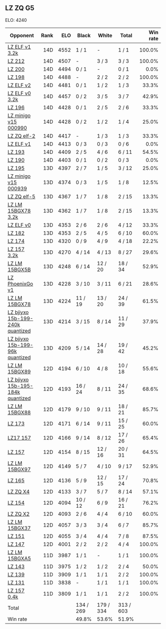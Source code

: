 ## LZ ZQ G5 ##

ELO: 4240

Opponent | Rank | ELO | Black | White | Total | Win rate
---------|-----:|----:|-------|-------|-------|-------:
[LZ ELF v1 3.2k](LZ%20ELF%20v1%203.2k.md) | 14D | 4552 | 1 / 1 | - | 1 / 1 | 100.0%
[LZ 212](LZ%20212.md) | 14D | 4507 | - | 3 / 3 | 3 / 3 | 100.0%
[LZ 200](LZ%20200.md) | 14D | 4494 | 0 / 1 | - | 0 / 1 | 0.0%
[LZ 198](LZ%20198.md) | 14D | 4488 | - | 2 / 2 | 2 / 2 | 100.0%
[LZ ELF v2](LZ%20ELF%20v2.md) | 14D | 4481 | 0 / 1 | 1 / 2 | 1 / 3 | 33.3%
[LZ ELF v0 3.2k](LZ%20ELF%20v0%203.2k.md) | 14D | 4457 | 0 / 2 | 3 / 5 | 3 / 7 | 42.9%
[LZ 196](LZ%20196.md) | 14D | 4428 | 0 / 1 | 2 / 5 | 2 / 6 | 33.3%
[LZ minigo v15 000990](LZ%20minigo%20v15%20000990.md) | 14D | 4428 | 0 / 2 | 1 / 2 | 1 / 4 | 25.0%
[LZ ZQ elf-2](LZ%20ZQ%20elf-2.md) | 14D | 4417 | - | 1 / 3 | 1 / 3 | 33.3%
[LZ ELF v1](LZ%20ELF%20v1.md) | 14D | 4413 | 0 / 3 | 0 / 3 | 0 / 6 | 0.0%
[LZ 193](LZ%20193.md) | 14D | 4409 | 2 / 5 | 4 / 6 | 6 / 11 | 54.5%
[LZ 190](LZ%20190.md) | 14D | 4403 | 0 / 1 | 0 / 2 | 0 / 3 | 0.0%
[LZ 195](LZ%20195.md) | 13D | 4397 | 2 / 7 | 1 / 5 | 3 / 12 | 25.0%
[LZ minigo v15 000939](LZ%20minigo%20v15%20000939.md) | 13D | 4374 | 0 / 3 | 1 / 5 | 1 / 8 | 12.5%
[LZ ZQ elf-5](LZ%20ZQ%20elf-5.md) | 13D | 4367 | 1 / 7 | 1 / 8 | 2 / 15 | 13.3%
[LZ LM 15BGX78 3.2k](LZ%20LM%2015BGX78%203.2k.md) | 13D | 4362 | 1 / 7 | 1 / 8 | 2 / 15 | 13.3%
[LZ ELF v0](LZ%20ELF%20v0.md) | 13D | 4353 | 2 / 6 | 2 / 6 | 4 / 12 | 33.3%
[LZ 182](LZ%20182.md) | 13D | 4353 | 2 / 5 | 4 / 5 | 6 / 10 | 60.0%
[LZ 174](LZ%20174.md) | 13D | 4320 | 0 / 9 | 4 / 9 | 4 / 18 | 22.2%
[LZ 157 3.2k](LZ%20157%203.2k.md) | 13D | 4270 | 4 / 14 | 4 / 13 | 8 / 27 | 29.6%
[LZ LM 15BGX5B](LZ%20LM%2015BGX5B.md) | 13D | 4248 | 6 / 14 | 12 / 20 | 18 / 34 | 52.9%
[LZ PhoenixGo v1](LZ%20PhoenixGo%20v1.md) | 13D | 4228 | 3 / 10 | 3 / 11 | 6 / 21 | 28.6%
[LZ LM 15BGX78](LZ%20LM%2015BGX78.md) | 13D | 4224 | 11 / 19 | 13 / 20 | 24 / 39 | 61.5%
[LZ bjiyxo 15b-199-240k quantized](LZ%20bjiyxo%2015b-199-240k%20quantized.md) | 13D | 4214 | 3 / 15 | 8 / 14 | 11 / 29 | 37.9%
[LZ bjiyxo 15b-199-96k quantized](LZ%20bjiyxo%2015b-199-96k%20quantized.md) | 13D | 4209 | 5 / 14 | 14 / 28 | 19 / 42 | 45.2%
[LZ LM 15BGX89](LZ%20LM%2015BGX89.md) | 12D | 4194 | 6 / 10 | 4 / 8 | 10 / 18 | 55.6%
[LZ bjiyxo 15b-195-184k quantized](LZ%20bjiyxo%2015b-195-184k%20quantized.md) | 12D | 4193 | 16 / 24 | 8 / 11 | 24 / 35 | 68.6%
[LZ LM 15BGX88](LZ%20LM%2015BGX88.md) | 12D | 4179 | 9 / 10 | 9 / 11 | 18 / 21 | 85.7%
[LZ 173](LZ%20173.md) | 12D | 4171 | 6 / 14 | 9 / 11 | 15 / 25 | 60.0%
[LZ17 157](LZ17%20157.md) | 12D | 4166 | 9 / 14 | 8 / 12 | 17 / 26 | 65.4%
[LZ 157](LZ%20157.md) | 12D | 4154 | 8 / 15 | 12 / 16 | 20 / 31 | 64.5%
[LZ LM 15BGX97](LZ%20LM%2015BGX97.md) | 12D | 4149 | 5 / 7 | 4 / 10 | 9 / 17 | 52.9%
[LZ 165](LZ%20165.md) | 12D | 4136 | 5 / 9 | 12 / 15 | 17 / 24 | 70.8%
[LZ ZQ X4](LZ%20ZQ%20X4.md) | 12D | 4133 | 3 / 7 | 5 / 7 | 8 / 14 | 57.1%
[LZ 154](LZ%20154.md) | 12D | 4094 | 10 / 12 | 6 / 9 | 16 / 21 | 76.2%
[LZ ZQ X2](LZ%20ZQ%20X2.md) | 12D | 4093 | 2 / 6 | 4 / 4 | 6 / 10 | 60.0%
[LZ LM 15BGX37](LZ%20LM%2015BGX37.md) | 12D | 4057 | 3 / 3 | 3 / 4 | 6 / 7 | 85.7%
[LZ 151](LZ%20151.md) | 12D | 4055 | 3 / 4 | 4 / 4 | 7 / 8 | 87.5%
[LZ 147](LZ%20147.md) | 12D | 4001 | 2 / 2 | 2 / 2 | 4 / 4 | 100.0%
[LZ LM 15BGXA5](LZ%20LM%2015BGXA5.md) | 11D | 3987 | 1 / 1 | - | 1 / 1 | 100.0%
[LZ 143](LZ%20143.md) | 11D | 3975 | 1 / 2 | 1 / 2 | 2 / 4 | 50.0%
[LZ 139](LZ%20139.md) | 11D | 3909 | 1 / 1 | 1 / 1 | 2 / 2 | 100.0%
[LZ 131](LZ%20131.md) | 11D | 3838 | - | 1 / 1 | 1 / 1 | 100.0%
[LZ 157 0.4k](LZ%20157%200.4k.md) | 11D | 3809 | 1 / 1 | 1 / 1 | 2 / 2 | 100.0%
Total | | | 134 / 269 | 179 / 334 | 313 / 603 | 
Win rate| | | 49.8% | 53.6% | 51.9% | 
